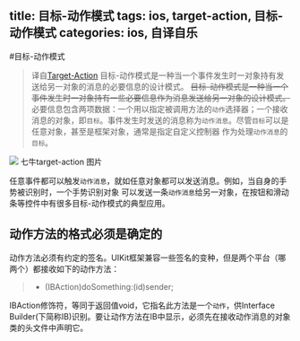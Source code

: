 title: 目标-动作模式
tags: ios, target-action, 目标-动作模式
categories: ios, 自译自乐
---
#目标-动作模式
>译自[Target-Action](https://developer.apple.com/library/ios/documentation/General/Conceptual/Devpedia-CocoaApp/TargetAction.html)
目标-动作模式是一种当一个事件发生时一对象持有发送给另一对象的消息的必要信息的设计模式。
~~目标-动作模式是一种当一个事件发生时一对象持有一些必要信息作为消息发送给另一对象的设计模式。~~
必要信息包含两项数据：一个用以指定被调用方法的`动作`选择器；一个接收消息的对象，即`目标`。事件发生时发送的消息称为`动作消息`。尽管`目标`可以是任意对象，甚至是框架对象，通常是指定自定义控制器
作为处理`动作消息`的`目标`。

![](http://ppoffice.github.io/hexo-theme-hueman/gallery/thumbnail.jpg "") 七牛target-action 图片

任意事件都可以触发`动作消息`，就如任意对象都可以发送消息。例如，当自身的手势被识别时，一个手势识别对象
可以发送一条`动作消息`给另一对象，在按钮和滑动条等控件中有很多目标-动作模式的典型应用。

## 动作方法的格式必须是确定的
动作方法必须有约定的签名。UIKit框架兼容一些签名的变种，但是两个平台（哪两个）都接收如下的动作方法：

> - (IBAction)doSomething:(id)sender;

IBAction修饰符，等同于返回值void，它指名此方法是一个`动作`，供Interface Builder(下简称IB)识别。要让动作方法在IB中显示，必须先在接收动作消息的对象类的头文件中声明它。

